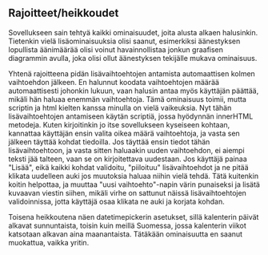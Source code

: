 ## Rajoitteet/heikkoudet

Sovellukseen sain tehtyä kaikki ominaisuudet, joita alusta alkaen halusinkin. Tietenkin vielä lisäominaisuuksia olisi saanut, 
esimerkiksi äänestyksen lopullista äänimäärää olisi voinut havainnollistaa jonkun graafisen diagrammin avulla, joka olisi ollut
äänestyksen tekijälle mukava ominaisuus.

Yhtenä rajoitteena pidän lisävaihtoehtojen antamista automaattisen kolmen vaihtoehdon jälkeen. En halunnut koodata vaihtoehtojen
määrää automaattisesti johonkin lukuun, vaan halusin antaa myös käyttäjän päättää, mikäli hän haluaa enemmän vaihtoehtoja.
Tämä ominaisuus toimii, mutta scriptin ja html kielten kanssa minulla on vielä vaikeuksia. Nyt tähän lisävaihtoehtojen antamiseen käytän scriptiä, jossa
hyödynnän innerHTML metodeja. Kuten kirjoitinkin jo itse sovellukseen kyseiseen kohtaan, kannattaa käyttäjän ensin
valita oikea määrä vaihtoehtoja, ja vasta sen jälkeen täyttää kohdat tiedoilla. Jos täyttää ensin tiedot tähän lisävaihtoehtoon,
ja vasta sitten haluaakin uuden vaihtoehdon, ei aiempi teksti jää talteen, vaan se on kirjoitettava uudestaan.
Jos käyttäjä painaa "Lisää", eikä kaikki kohdat validoitu, "piiloituu" lisävaihtoehdot ja ne pitää klikata uudelleen auki jos muutoksia haluaa niihin vielä tehdä. Tätä kuitenkin
koitin helpottaa, ja muuttaa "uusi vaihtoehto"-napin värin punaiseksi ja lisätä kuvaavan viestin siihen, mikäli virhe on sattunut näissä lisävaihtoehtojen validoinnissa, jotta käyttäjä osaa klikata ne auki ja korjata kohdan.

Toisena heikkoutena näen datetimepickerin asetukset, sillä kalenterin päivät alkavat sunnuntaista, toisin kuin meillä Suomessa, jossa kalenterin viikot katsotaan alkavan aina maanantaista. Tätäkään ominaisuutta en saanut muokattua, vaikka yritin.

